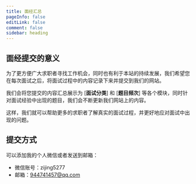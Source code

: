 ```yaml
---
title: 面经汇总
pageInfo: false
editLink: false
comment: false
sidebar: heading
---
```


## 面经提交的意义
为了更方便广大求职者寻找工作机会，同时也有利于本站的持续发展，我们希望您在每次面试之后，将面试过程中的内容记录下来并提交到我们的网站。

我们会将您提交的内容汇总展示为 [**面试分类**] 和 [**题目频次**] 等各个模块，同时针对面试经验中出现的题目，我们会不断更新我们网站上的内容。

这样，我们就可以帮助更多的求职者了解真实的面试过程，并更好地应对面试中出现的问题。


## 提交方式

可以添加我的个人微信或者发送到邮箱：
- 微信账号：zijing5277
- 邮箱：944741457@qq.com